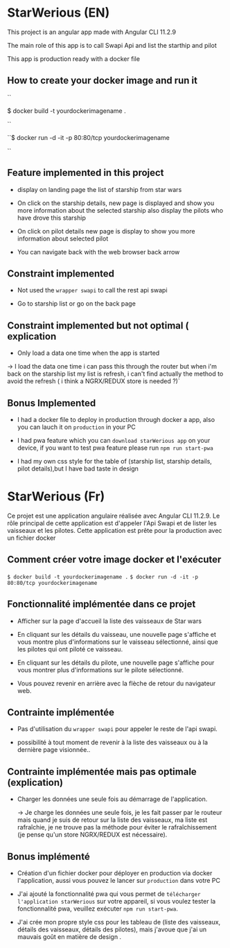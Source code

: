 
# StarWerious (EN)

  

This project is an angular app made with Angular CLI 11.2.9

The main role of this app is to call Swapi Api and list the starthip and pilot

This app is production ready with a docker file

  
  

## How to create your docker image and run it

``

$ docker build -t yourdockerimagename .

``

``$ docker run -d -it -p 80:80/tcp yourdockerimagename

``

  

## Feature implemented in this project

  

- display on landing page the list of starship from star wars

  

- On click on the starship details, new page is displayed and show you more information about the selected starship also display the pilots who have drove this starship

  

- On click on pilot details new page is display to show you more information about selected pilot

  

- You can navigate back with the web browser back arrow

  

## Constraint implemented

  

- Not used the `wrapper swapi` to call the rest api swapi

  

- Go to starship list or go on the back page

  

## Constraint implemented but not optimal ( explication

  

- Only load a data one time when the app is started

  

→ I load the data one time i can pass this through the router but when i'm back on the starship list my list is refresh, i can't find actually the method to avoid the refresh ( i think a NGRX/REDUX store is needed ?)`

  

## Bonus Implemented

  

- I had a docker file to deploy in production through docker a app, also you can lauch it on `production` in your PC

  

- I had pwa feature which you can `download starWerious app` on your device, if you want to test pwa feature please run `npm run start-pwa`

  

- I had my own css style for the table of (starship list, starship details, pilot details),but I have bad taste in design


# StarWerious (Fr)

Ce projet est une application angulaire réalisée avec Angular CLI 11.2.9.
Le rôle principal de cette application est d'appeler l'Api Swapi et de lister les vaisseaux et les pilotes.
Cette application est prête pour la production avec un fichier docker


## Comment créer votre image docker et l'exécuter
``
$ docker build -t yourdockerimagename .
``
``$ docker run -d -it -p 80:80/tcp yourdockerimagename 
``

## Fonctionnalité implémentée dans ce projet

- Afficher sur la page d'accueil la liste des vaisseaux de Star wars

- En cliquant sur les détails du vaisseau, une nouvelle page s'affiche et vous montre plus d'informations sur le vaisseau sélectionné, ainsi que les pilotes qui ont piloté ce vaisseau.

- En cliquant sur les détails du pilote, une nouvelle page s'affiche pour vous montrer plus d'informations sur le pilote sélectionné.

- Vous pouvez revenir en arrière avec la flèche de retour du navigateur web. 

## Contrainte implémentée

- Pas d'utilisation du `wrapper swapi` pour appeler le reste de l'api swapi.

- possibilité à tout moment de revenir à la liste des vaisseaux ou à la dernière
page visionnée.. 

## Contrainte implémentée mais pas optimale (explication)

- Charger les données une seule fois au démarrage de l'application. 

	→ Je charge les données une seule fois, je les fait passer par le routeur mais quand je suis de retour sur la liste des vaisseaux, ma liste est rafraîchie, je ne trouve pas la méthode pour éviter le rafraîchissement (je pense qu'un store NGRX/REDUX est nécessaire).

## Bonus implémenté 

- Création d'un fichier docker pour déployer en production via docker l'application, aussi vous pouvez le lancer sur `production` dans votre PC 

- J'ai ajouté la fonctionnalité pwa qui vous permet de `télécharger l'application starWerious` sur votre appareil, si vous voulez tester la fonctionnalité pwa, veuillez exécuter `npm run start-pwa`.

- J'ai crée mon propre style css pour les tableau de (liste des vaisseaux, détails des vaisseaux, détails des pilotes), mais j'avoue que j'ai un mauvais goût en matière de design .